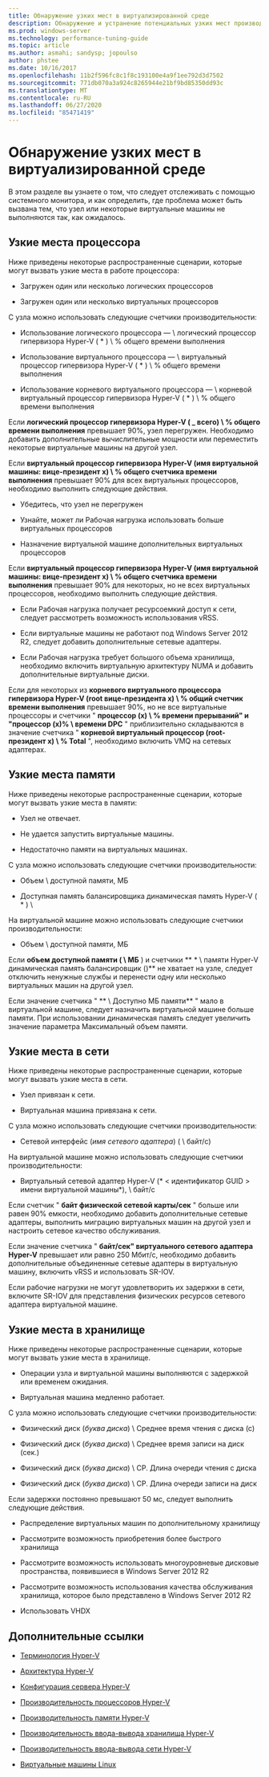 ```yaml
---
title: Обнаружение узких мест в виртуализированной среде
description: Обнаружение и устранение потенциальных узких мест производительности Hyper-v
ms.prod: windows-server
ms.technology: performance-tuning-guide
ms.topic: article
ms.author: asmahi; sandysp; jopoulso
author: phstee
ms.date: 10/16/2017
ms.openlocfilehash: 11b2f596fc8c1f8c193100e4a9f1ee792d3d7502
ms.sourcegitcommit: 771db070a3a924c8265944e21bf9bd85350dd93c
ms.translationtype: MT
ms.contentlocale: ru-RU
ms.lasthandoff: 06/27/2020
ms.locfileid: "85471419"
---
```

# <a name="detecting-bottlenecks-in-a-virtualized-environment"></a>Обнаружение узких мест в виртуализированной среде

В этом разделе вы узнаете о том, что следует отслеживать с помощью системного монитора, и как определить, где проблема может быть вызвана тем, что узел или некоторые виртуальные машины не выполняются так, как ожидалось.

## <a name="processor-bottlenecks"></a>Узкие места процессора

Ниже приведены некоторые распространенные сценарии, которые могут вызвать узкие места в работе процессора:

-   Загружен один или несколько логических процессоров

-   Загружен один или несколько виртуальных процессоров

С узла можно использовать следующие счетчики производительности:

-   Использование логического процессора — \\ логический процессор гипервизора Hyper-V ( \* ) \\ % общего времени выполнения

-   Использование виртуального процессора — \\ виртуальный процессор гипервизора Hyper-V ( \* ) \\ % общего времени выполнения

-   Использование корневого виртуального процессора — \\ корневой виртуальный процессор гипервизора Hyper-V ( \* ) \\ % общего времени выполнения

Если **логический процессор гипервизора Hyper-V ( \_ всего) \\ % общего времени выполнения** превышает 90%, узел перегружен. Необходимо добавить дополнительные вычислительные мощности или переместить некоторые виртуальные машины на другой узел.

Если **виртуальный процессор гипервизора Hyper-V (имя виртуальной машины: вице-президент x) \\ % общего счетчика времени выполнения** превышает 90% для всех виртуальных процессоров, необходимо выполнить следующие действия.

-   Убедитесь, что узел не перегружен

-   Узнайте, может ли Рабочая нагрузка использовать больше виртуальных процессоров

-   Назначение виртуальной машине дополнительных виртуальных процессоров

Если **виртуальный процессор гипервизора Hyper-V (имя виртуальной машины: вице-президент x) \\ % общего счетчика времени выполнения** превышает 90% для некоторых, но не всех виртуальных процессоров, необходимо выполнить следующие действия.

-   Если Рабочая нагрузка получает ресурсоемкий доступ к сети, следует рассмотреть возможность использования vRSS.

-   Если виртуальные машины не работают под Windows Server 2012 R2, следует добавить дополнительные сетевые адаптеры.

-   Если Рабочая нагрузка требует большого объема хранилища, необходимо включить виртуальную архитектуру NUMA и добавить дополнительные виртуальные диски.

Если для некоторых из **корневого виртуального процессора гипервизора Hyper-V (root вице-президента x) \\ % общий счетчик времени выполнения** превышает 90%, но не все виртуальные процессоры и счетчики " **процессор (x) \\ % времени прерываний" и "процессор (x)% \\ времени DPC** " приблизительно складываются в значение счетчика " **корневой виртуальный процессор (root-президент x) \\ % Total** ", необходимо включить VMQ на сетевых адаптерах.

## <a name="memory-bottlenecks"></a>Узкие места памяти

Ниже приведены некоторые распространенные сценарии, которые могут вызвать узкие места в памяти:

-   Узел не отвечает.

-   Не удается запустить виртуальные машины.

-   Недостаточно памяти на виртуальных машинах.

С узла можно использовать следующие счетчики производительности:

-   Объем \\ доступной памяти, МБ

-   Доступная память балансировщика динамическая память Hyper-V ( \* ) \\

На виртуальной машине можно использовать следующие счетчики производительности:

-   Объем \\ доступной памяти, МБ

Если **объем доступной памяти ( \\ МБ** ) и счетчики ** \* \\ памяти Hyper-V динамическая память балансировщик ()** не хватает на узле, следует отключить ненужные службы и перенести одну или несколько виртуальных машин на другой узел.

Если значение счетчика " ** \\ Доступно МБ памяти** " мало в виртуальной машине, следует назначить виртуальной машине больше памяти. При использовании динамическая память следует увеличить значение параметра Максимальный объем памяти.

## <a name="network-bottlenecks"></a>Узкие места в сети

Ниже приведены некоторые распространенные сценарии, которые могут вызвать узкие места в сети.

-   Узел привязан к сети.

-   Виртуальная машина привязана к сети.

С узла можно использовать следующие счетчики производительности:

-   Сетевой интерфейс (*имя сетевого адаптера*) ( \\ байт/с)

На виртуальной машине можно использовать следующие счетчики производительности:

-   Виртуальный сетевой адаптер Hyper-V (* &lt; идентификатор GUID &gt; имени виртуальной машины*), \\ байт/с

Если счетчик " **байт физической сетевой карты/сек** " больше или равен 90% емкости, необходимо добавить дополнительные сетевые адаптеры, выполнить миграцию виртуальных машин на другой узел и настроить сетевое качество обслуживания.

Если значение счетчика " **байт/сек" виртуального сетевого адаптера Hyper-V** превышает или равно 250 Мбит/с, необходимо добавить дополнительные объединенные сетевые адаптеры в виртуальную машину, включить vRSS и использовать SR-IOV.

Если рабочие нагрузки не могут удовлетворить их задержки в сети, включите SR-IOV для представления физических ресурсов сетевого адаптера виртуальной машине.

## <a name="storage-bottlenecks"></a>Узкие места в хранилище

Ниже приведены некоторые распространенные сценарии, которые могут вызвать узкие места в хранилище.

-   Операции узла и виртуальной машины выполняются с задержкой или временем ожидания.

-   Виртуальная машина медленно работает.

С узла можно использовать следующие счетчики производительности:

-   Физический диск (*буква диска*) \\ Среднее время чтения с диска (с)

-   Физический диск (*буква диска*) \\ Среднее время записи на диск (сек.)

-   Физический диск (*буква диска*) \\ СР. Длина очереди чтения с диска

-   Физический диск (*буква диска*) \\ СР. Длина очереди записи на диск

Если задержки постоянно превышают 50 мс, следует выполнить следующие действия.

-   Распределение виртуальных машин по дополнительному хранилищу

-   Рассмотрите возможность приобретения более быстрого хранилища

-   Рассмотрите возможность использовать многоуровневые дисковые пространства, появившиеся в Windows Server 2012 R2

-   Рассмотрите возможность использования качества обслуживания хранилища, которое было представлено в Windows Server 2012 R2

-   Использовать VHDX

## <a name="additional-references"></a>Дополнительные ссылки

-   [Терминология Hyper-V](terminology.md)

-   [Архитектура Hyper-V](architecture.md)

-   [Конфигурация сервера Hyper-V](configuration.md)

-   [Производительность процессоров Hyper-V](processor-performance.md)

-   [Производительность памяти Hyper-V](memory-performance.md)

-   [Производительность ввода-вывода хранилища Hyper-V](storage-io-performance.md)

-   [Производительность ввода-вывода сети Hyper-V](network-io-performance.md)

-   [Виртуальные машины Linux](linux-virtual-machine-considerations.md)
